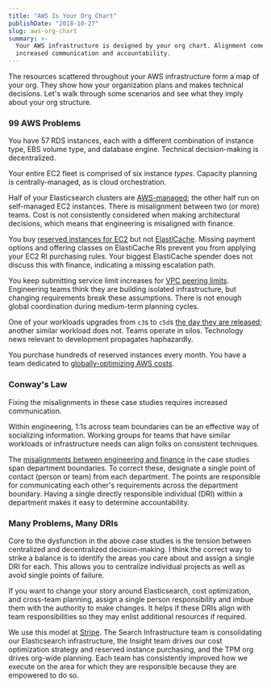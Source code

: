 ```yaml
---
title: "AWS Is Your Org Chart"
publishDate: "2018-10-27"
slug: aws-org-chart
summary: >-
  Your AWS infrastructure is designed by your org chart. Alignment comes from
  increased communication and accountability.
---
```


The resources scattered throughout your AWS infrastructure form a map of your
org. They show how your organization plans and makes technical decisions. Let's
walk through some scenarios and see what they imply about your org structure.

### 99 AWS Problems

You have 57 RDS instances, each with a different combination of instance type,
EBS volume type, and database engine. Technical decision-making is
decentralized.

Your entire EC2 fleet is comprised of six instance _types_. Capacity planning is
centrally-managed, as is cloud orchestration.

Half of your Elasticsearch clusters are [AWS-managed]; the other half run on
self-managed EC2 instances. There is misalignment between two (or more) teams.
Cost is not consistently considered when making architectural decisions, which
means that engineering is misaligned with finance.

You buy [reserved instances for EC2] but not [ElastiCache]. Missing payment
options and offering classes on ElastiCache RIs prevent you from applying your
EC2 RI purchasing rules. Your biggest ElastiCache spender does not discuss this
with finance, indicating a missing escalation path.

You keep submitting service limit increases for [VPC peering limits].
Engineering teams think they are building isolated infrastructure, but changing
requirements break these assumptions. There is not enough global coordination
during medium-term planning cycles.

One of your workloads upgrades from `c3`s to `c5d`s [the day they are released];
another similar workload does not. Teams operate in silos. Technology news
relevant to development propagates haphazardly.

You purchase hundreds of reserved instances every month. You have a team
dedicated to [globally-optimizing AWS costs].

[aws-managed]: https://aws.amazon.com/elasticsearch-service/
[reserved instances for ec2]:
  https://aws.amazon.com/ec2/pricing/reserved-instances/
[elasticache]:
  https://aws.amazon.com/elasticache/pricing/#Heavy_Utilization_Reserved_Nodes
[vpc peering limits]:
  https://docs.aws.amazon.com/vpc/latest/userguide/amazon-vpc-limits.html#vpc-limits-peering
[the day they are released]:
  https://aws.amazon.com/about-aws/whats-new/2018/05/introducing-amazon-ec2-c5d-instances/
[globally-optimizing aws costs]: https://stripe.com/blog/aws-reserved-instances

### Conway's Law

Fixing the misalignments in these case studies requires increased communication.

Within engineering, 1:1s across team boundaries can be an effective way of
socializing information. Working groups for teams that have similar workloads or
infrastructure needs can align folks on consistent techniques.

The [misalignments between engineering and finance] in the case studies span
department boundaries. To correct these, designate a single point of contact
(person or team) from each department. The points are responsible for
communicating each other's requirements across the department boundary. Having a
single directly responsible individual (DRI) within a department makes it easy
to determine accountability.

[misalignments between engineering and finance]:
  https://hyperbo.la/w/engineering-finance-partnership/

### Many Problems, Many DRIs

Core to the dysfunction in the above case studies is the tension between
centralized and decentralized decision-making. I think the correct way to strike
a balance is to identify the areas you care about and assign a single DRI for
each. This allows you to centralize individual projects as well as avoid single
points of failure.

If you want to change your story around Elasticsearch, cost optimization, and
cross-team planning, assign a single person responsibility and imbue them with
the authority to make changes. It helps if these DRIs align with team
responsibilities so they may enlist additional resources if required.

We use this model at [Stripe]. The Search Infrastructure team is consolidating
our Elasticsearch infrastructure, the Insight team drives our cost optimization
strategy and reserved instance purchasing, and the TPM org drives org-wide
planning. Each team has consistently improved how we execute on the area for
which they are responsible because they are empowered to do so.

[stripe]: https://stripe.com/jobs
